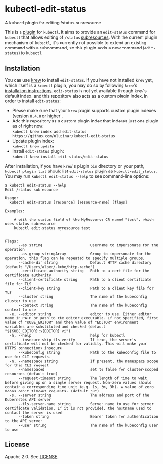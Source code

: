 # kubectl-edit-status
A kubectl plugin for editing /status subresource.

This is a [plugin](https://kubernetes.io/docs/tasks/extend-kubectl/kubectl-plugins/) for `kubectl`. 
It aims to provide an `edit-status` command for `kubectl` that allows editing of 
`/status` [subresources](https://kubernetes.io/docs/tasks/extend-kubernetes/custom-resources/custom-resource-definitions/#subresources).
With the current plugin mechanism of `kubectl`, it's currently not possible to extend an existing command with a subcommand, 
so this plugin adds a new command (`edit-status`) to `kubectl`.

## Installation
You can use [krew](https://krew.sigs.k8s.io/) to install `edit-status`. If you have not installed `krew` yet, which itself is a `kubectl` plugin, 
you may do so by following `krew`'s [installation instructions](https://krew.sigs.k8s.io/docs/user-guide/setup/install/). 
`edit-status` is not yet available through `krew`'s [default index](https://github.com/kubernetes-sigs/krew-index), 
and this repository also acts as a [custom plugin index](https://krew.sigs.k8s.io/docs/developer-guide/custom-indexes/). 
In order to install `edit-status`:
- Please make sure that your `krew` plugin supports custom plugin indexes (version [`0.4.0`](https://github.com/kubernetes-sigs/krew/releases/tag/v0.4.0) or higher).
- Add this repository as a custom plugin index that indexes just one plugin as of right now: <br />
`kubectl krew index add edit-status https://github.com/ulucinar/kubectl-edit-status`
- Update plugin index: <br />
`kubectl krew update`
- Install `edit-status` plugin: <br />
`kubectl krew install edit-status/edit-status`

After installation, if you have `krew`'s plugin `bin` directory on your path, `kubectl plugin list` should list `edit-status` plugin as `kubectl-edit_status`. 
You may run `kubectl edit-status --help` to see command-line options:

```
$ kubectl edit-status --help
Edit /status subresource

Usage:
  kubectl edit-status [resource] [resource-name] [flags]

Examples:

	# edit the status field of the MyResource CR named "test", which uses status subresource 
	kubectl edit-status myresource test


Flags:
      --as string                      Username to impersonate for the operation
      --as-group stringArray           Group to impersonate for the operation, this flag can be repeated to specify multiple groups.
      --cache-dir string               Default HTTP cache directory (default "/Users/alper/.kube/http-cache")
      --certificate-authority string   Path to a cert file for the certificate authority
      --client-certificate string      Path to a client certificate file for TLS
      --client-key string              Path to a client key file for TLS
      --cluster string                 The name of the kubeconfig cluster to use
      --context string                 The name of the kubeconfig context to use
  -e, --editor string                  editor to use. Either editor name in PATH or path to the editor executable. If not specified, first value of "KUBE_EDITOR" and then value of "EDITOR" environment variables are substituted and checked (default "${KUBE_EDITOR}:${EDITOR}:vi")
  -h, --help                           help for kubectl
      --insecure-skip-tls-verify       If true, the server's certificate will not be checked for validity. This will make your HTTPS connections insecure
      --kubeconfig string              Path to the kubeconfig file to use for CLI requests.
  -n, --namespace string               If present, the namespace scope for this CLI request
      --namespaced                     set to false for cluster-scoped resources (default true)
      --request-timeout string         The length of time to wait before giving up on a single server request. Non-zero values should contain a corresponding time unit (e.g. 1s, 2m, 3h). A value of zero means don't timeout requests. (default "0")
  -s, --server string                  The address and port of the Kubernetes API server
      --tls-server-name string         Server name to use for server certificate validation. If it is not provided, the hostname used to contact the server is used
      --token string                   Bearer token for authentication to the API server
      --user string                    The name of the kubeconfig user to use
```

## License

Apache 2.0. See [LICENSE](./LICENSE).
